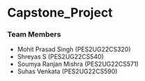 # Capstone_Project

### Team Members
- Mohit Prasad Singh (PES2UG22CS320)
- Shreyas S (PES2UG22CS540)
- Soumya Ranjan Mishra (PES2UG22CS571)
- Suhas Venkata (PES2UG22CS590)
